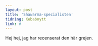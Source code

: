 ```yaml
---
layout: post
title: 'Shawarma-specialisten'
tidning: Kebabnytt
link: #
---
```

Hej hej, jag har recenserat den här grejen.
